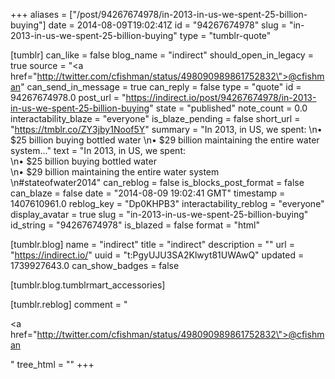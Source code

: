 +++
aliases = ["/post/94267674978/in-2013-in-us-we-spent-25-billion-buying"]
date = 2014-08-09T19:02:41Z
id = "94267674978"
slug = "in-2013-in-us-we-spent-25-billion-buying"
type = "tumblr-quote"

[tumblr]
can_like = false
blog_name = "indirect"
should_open_in_legacy = true
source = "<a href=\"http://twitter.com/cfishman/status/498090989861752832\">@cfishman</a>"
can_send_in_message = true
can_reply = false
type = "quote"
id = 94267674978.0
post_url = "https://indirect.io/post/94267674978/in-2013-in-us-we-spent-25-billion-buying"
state = "published"
note_count = 0.0
interactability_blaze = "everyone"
is_blaze_pending = false
short_url = "https://tmblr.co/ZY3jby1Noof5Y"
summary = "In 2013, in US, we spent: \n• $25 billion buying bottled water \n• $29 billion maintaining the entire water system..."
text = "In 2013, in US, we spent:<br/>\n• $25 billion buying bottled water<br/>\n• $29 billion maintaining the entire water system<br/>\n#stateofwater2014"
can_reblog = false
is_blocks_post_format = false
can_blaze = false
date = "2014-08-09 19:02:41 GMT"
timestamp = 1407610961.0
reblog_key = "Dp0KHPB3"
interactability_reblog = "everyone"
display_avatar = true
slug = "in-2013-in-us-we-spent-25-billion-buying"
id_string = "94267674978"
is_blazed = false
format = "html"

[tumblr.blog]
name = "indirect"
title = "indirect"
description = ""
url = "https://indirect.io/"
uuid = "t:PgyUJU3SA2Klwyt81UWAwQ"
updated = 1739927643.0
can_show_badges = false

[tumblr.blog.tumblrmart_accessories]

[tumblr.reblog]
comment = "<p><a href=\"http://twitter.com/cfishman/status/498090989861752832\">@cfishman</a></p>"
tree_html = ""
+++
